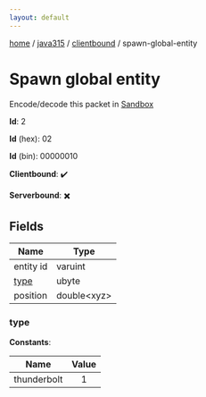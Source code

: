 ```yaml
---
layout: default
---
```


[home](/)  /  [java315](/protocol/java315)  /  [clientbound](/protocol/java315/clientbound)  /  spawn-global-entity

# Spawn global entity

Encode/decode this packet in [Sandbox](../../../sandbox/java315#clientbound.spawn_global_entity)

**Id**: 2

**Id** (hex): 02

**Id** (bin): 00000010

**Clientbound**: ✔️

**Serverbound**: ✖️

## Fields

Name | Type
---|---
entity id | varuint
[type](#type) | ubyte
position | double&lt;xyz&gt;

### type

**Constants**:

Name | Value
---|:---:
thunderbolt | 1
